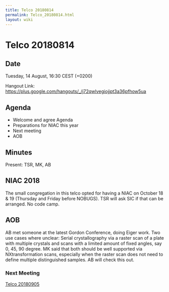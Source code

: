```yaml
---
title: Telco 20180814
permalink: Telco_20180814.html
layout: wiki
---
```

Telco 20180814
==============

Date
----

Tuesday, 14 August, 16:30 CEST (+0200)

<!-- end of autogeneration -->

Hangout Link:
<https://plus.google.com/hangouts/_/j72qwlvegiojjpt3a36pfhow5ua>


Agenda
------

-   Welcome and agree Agenda
-   Preparations for NIAC this year
-   Next meeting
-   AOB

Minutes
-------

Present: TSR, MK, AB

## NIAC 2018

The small congregation in this telco opted for having a NIAC on October 18 & 19 (Thursday and Friday before NOBUGS). TSR will ask SIC if that can be arranged. No code camp.

## AOB

AB met someone at the latest Gordon Conference, doing Eiger work.
Two use cases where unclear:
Serial crystallography via a raster scan of a plate with multiple crystals and
scans with a limited amount of fixed angles, say 0, 45, 90 degree.
MK said that both should be well supported via NXtransformation scans, especially when
the raster scan does not need to define multiple distinguished samples.
AB will check this out.


### Next Meeting
[Telco 20180905](Telco_20180905.html)
